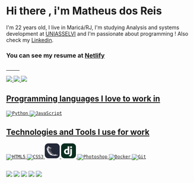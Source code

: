 # Hi there , i'm Matheus dos Reis

I'm 22 years old, I live in Maricá/RJ, I'm studying Analysis and systems development at [UNIASSELVI](https://uniasselvi.com.br/) and I'm passionate about programming ! 
Also check my [Linkedin](https://www.linkedin.com/in/matheus-dos-reis-08b74b1a4/).

### You can see my resume at [Netlify](https://matheusdosreislp.netlify.app/)
<div style="display: inline-block;">
  <hr>
  <a href="https://github.com/thiagofons">
  <img height="180em" src="https://github-readme-stats.vercel.app/api?username=Reis567&show_icons=true&theme=tokyonight"/>
  <img height="180em" src="https://github-readme-streak-stats.herokuapp.com/?user=Reis567&theme=tokyonight&hide_border=true"/>
</div>
  <img  src="https://github-readme-stats.vercel.app/api/top-langs/?username=Reis567&theme=tokyonight"/>



<div style="display: inline_block">
  
 ##   Programming languages I love to work in

<code><img width="40px" src="https://cdn.jsdelivr.net/gh/devicons/devicon/icons/python/python-original.svg" title = "Python"/></code>
<code><img width="40px" src="https://cdn.jsdelivr.net/gh/devicons/devicon/icons/javascript/javascript-original.svg" title = "JavaScript"/></code>

  ##   Technologies and Tools I use for work
<code><img width="40px" src="https://cdn.jsdelivr.net/gh/devicons/devicon/icons/html5/html5-original-wordmark.svg" title = "HTML5"/></code>
<code><img width="40px" src="https://cdn.jsdelivr.net/gh/devicons/devicon/icons/css3/css3-original-wordmark.svg" title = "CSS3"/></code> 
<code><img width="40px" src="https://github.com/tandpfun/skill-icons/blob/main/icons/Flask-Dark.svg" title = "Flask"/></code>
<code><img width="40px" src="https://github.com/tandpfun/skill-icons/blob/main/icons/Django.svg" title = "django"/></code>
<code><img width="40px" src="https://cdn.jsdelivr.net/gh/devicons/devicon/icons/photoshop/photoshop-plain.svg" title = "Photoshop"/></code>
<code><img width="40px" src="https://cdn.jsdelivr.net/gh/devicons/devicon/icons/docker/docker-plain.svg" title = "Docker"/></code>
<code><img width="40px" src="https://cdn.jsdelivr.net/gh/devicons/devicon/icons/git/git-plain.svg" title = "Git"/></code>
</div>
  
  ##
 
<div> 
   <a href="https://instagram.com/reis567_" target="_blank"><img src="https://img.shields.io/badge/-Instagram-%23E4405F?style=for-the-badge&logo=instagram&logoColor=white" target="_blank"></a>
  <a href = "mailto:matheusdosreis9@gmail.com"><img src="https://img.shields.io/badge/-Gmail-%23333?style=for-the-badge&logo=gmail&logoColor=white" target="_blank"></a>
  <a href="https://www.linkedin.com/in/matheus-dos-reis-08b74b1a4/" target="_blank"><img src="https://img.shields.io/badge/-LinkedIn-%230077B5?style=for-the-badge&logo=linkedin&logoColor=white" target="_blank"></a> 
    <a href="https://codepen.io/reis567" target="_blank"><img src="https://img.shields.io/badge/-codepen-%230077B5?style=for-the-badge&logo=codepen&logoColor=black" target="_blank"></a> 
  <a href="https://matheusdosreislp.netlify.app/#" target="_blank"><img src="https://img.shields.io/badge/-netlify-%230077B5?style=for-the-badge&logo=netlify&logoColor=black" target="_blank"></a> 
  
</div>

